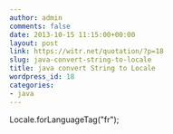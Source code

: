 ```yaml
---
author: admin
comments: false
date: 2013-10-15 11:15:00+00:00
layout: post
link: https://witr.net/quotation/?p=18
slug: java-convert-string-to-locale
title: java convert String to Locale
wordpress_id: 18
categories:
- java
---
```


Locale.forLanguageTag("fr");
